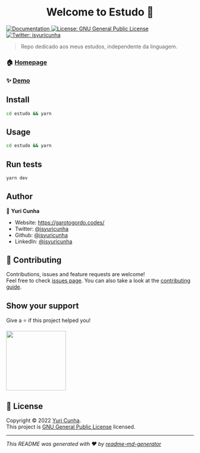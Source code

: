 <h1 align="center">Welcome to Estudo 👋</h1>
<p>
  <a href="https://github.com/isyuricunha/estudo" target="_blank">
    <img alt="Documentation" src="https://img.shields.io/badge/documentation-yes-brightgreen.svg" />
  </a>
  <a href="https://www.gnu.org/licenses/#GPL" target="_blank">
    <img alt="License: GNU General Public License" src="https://img.shields.io/badge/License-GNU General Public License-yellow.svg" />
  </a>
  <a href="https://twitter.com/isyuricunha" target="_blank">
    <img alt="Twitter: isyuricunha" src="https://img.shields.io/twitter/follow/isyuricunha.svg?style=social" />
  </a>
</p>

> Repo dedicado aos meus estudos, independente da linguagem.

### 🏠 [Homepage](www.garotogordo.codes)

### ✨ [Demo](www.garotogordo.codes)

## Install

```sh
cd estudo && yarn
```

## Usage

```sh
cd estudo && yarn
```

## Run tests

```sh
yarn dev
```

## Author

👤 **Yuri Cunha**

* Website: https://garotogordo.codes/
* Twitter: [@isyuricunha](https://twitter.com/isyuricunha)
* Github: [@isyuricunha](https://github.com/isyuricunha)
* LinkedIn: [@isyuricunha](https://linkedin.com/in/isyuricunha)

## 🤝 Contributing

Contributions, issues and feature requests are welcome!<br />Feel free to check [issues page](https://github.com/isyuricunha/estudo). You can also take a look at the [contributing guide](https://github.com/isyuricunha/estudo).

## Show your support

Give a ⭐️ if this project helped you!

<a href="https://www.patreon.com/isyuricunha">
  <img src="https://c5.patreon.com/external/logo/become_a_patron_button@2x.png" width="160">
</a>

## 📝 License

Copyright © 2022 [Yuri Cunha](https://github.com/isyuricunha).<br />
This project is [GNU General Public License](https://www.gnu.org/licenses/#GPL) licensed.

***
_This README was generated with ❤️ by [readme-md-generator](https://github.com/kefranabg/readme-md-generator)_